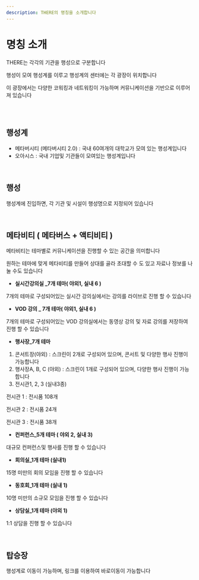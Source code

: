 ```yaml
---
description: THERE의 명칭을 소개합니다
---
```


# 명칭 소개

THERE는 각각의 기관을 행성으로 구분합니다

행성이 모여 행성계를 이루고 행성계의 센터에는 각 광장이 위치합니다

이 광장에서는 다양한 코워킹과 네트워킹이 가능하며 커뮤니케이션을 기반으로 이루어져 있습니다

##

<figure><img src="../.gitbook/assets/스크린샷 2023-11-10 오전 11.40.40.png" alt=""><figcaption></figcaption></figure>

## 행성계

* 메타버시티 (메타버시티 2.0) : 국내 60여개의 대학교가 모여 있는 행성계입니다
* 오아시스 : 국내 기업및 기관들이 모여있는 행성계입니다





<figure><img src="../.gitbook/assets/스크린샷 2023-11-10 오전 11.43.23.png" alt=""><figcaption></figcaption></figure>

## 행성

행성계에 진입하면, 각 기관 및 시설이 행성명으로 지정되어 있습니다





<figure><img src="../.gitbook/assets/스크린샷 2023-11-10 오전 11.45.41.png" alt=""><figcaption></figcaption></figure>

## 메타비티 ( 메타버스 + 액티비티 )

메타비티는 테마별로 커뮤니케이션을 진행할 수 있는 공간을 의미합니다

원하는 테마에 맞게 메타비티를 만들어 상대를 골라 초대할 수 도 있고 자료나 정보를 나눌 수도 있습니다

* **실시간강의실 \_7개 테마( 야외1, 실내 6 )**

7개의 테마로 구성되어있는 실시간 강의실에서는 강의를 라이브로 진행 할 수 있습니다

* **VOD 강의 \_ 7개 테마( 야외1, 실내 6 )**

7개의 테마로 구성되어있는 VOD 강의실에서는 동영상 강의 및 자료 강의를 저장하여 진행 할 수 있습니다

* **행사장\_7개 테마**

1. 콘서트장(야외) : 스크린이 2개로 구성되어 있으며, 콘서트 및 다양한 행사 진행이 가능합니다
2. 행사장A, B, C (야외) : 스크린이 1개로 구성되어 있으며, 다양한 행사 진행이 가능합니다
3. 전시관1, 2, 3 (실내3종)

전시관 1 : 전시품 108개

전시관 2 : 전시품 24개

전시관 3 : 전시품 38개

* **컨퍼런스\_5개 테마 ( 야외 2, 실내 3)**

대규모 컨퍼런스및 행사를 진행 할 수 있습니다

* **회의실\_1개 테마 (실내1)**

15명 미만의 회의 모임을 진행 할 수 있습니다

* **동호회\_1개 테마 (실내 1)**

10명 미만의 소규모 모임을 진행 할 수 있습니다

* **상담실\_1개 테마 (야외 1)**

1:1 상담을 진행 할 수 있습니다







<figure><img src="../.gitbook/assets/스크린샷 2023-11-10 오전 11.50.49.png" alt=""><figcaption></figcaption></figure>

## 탑승장

행성계로 이동이 가능하며, 링크를 이용하여 바로이동이 가능합니다
